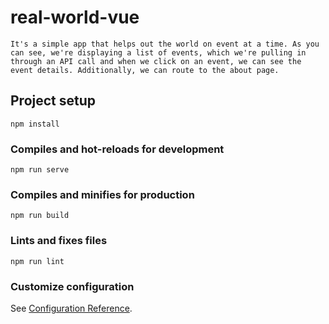# real-world-vue
```
It's a simple app that helps out the world on event at a time. As you can see, we're displaying a list of events, which we're pulling in through an API call and when we click on an event, we can see the event details. Additionally, we can route to the about page.
```

## Project setup
```
npm install
```

### Compiles and hot-reloads for development
```
npm run serve
```

### Compiles and minifies for production
```
npm run build
```

### Lints and fixes files
```
npm run lint
```

### Customize configuration
See [Configuration Reference](https://cli.vuejs.org/config/).
